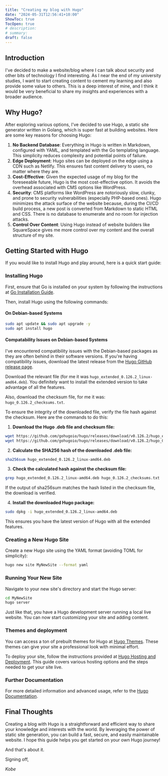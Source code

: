 ```yaml
---
title: "Creating my blog with Hugo"
date: "2024-05-31T12:56:41+10:00"
ShowToc: true
TocOpen: true
# description:
# summary:
draft: false
---
```


## Introduction

I've decided to make a website/blog where I can talk about security and other bits of technology I find interesting. As I near the end of my university studies, I want to start creating content to cement my learning and also provide some value to others. This is a deep interest of mine, and I think it would be very beneficial to share my insights and experiences with a broader audience.

## Why Hugo?

After exploring various options, I've decided to use Hugo, a static site generator written in Golang, which is super fast at building websites. Here are some key reasons for choosing Hugo:

1. **No Backend Database**: Everything in Hugo is written in Markdown, configured with YAML, and templated with the Go templating language. This simplicity reduces complexity and potential points of failure.
2. **Edge Deployment**: Hugo sites can be deployed on the edge using a CDN such as Netlify. This ensures fast content delivery to users, no matter where they are.
3. **Cost-Effective**: Given the expected usage of my blog for the foreseeable future, Hugo is the most cost-effective option. It avoids the overhead associated with CMS options like WordPress.
4. **Security**: CMS platforms like WordPress are notoriously slow, clunky, and prone to security vulnerabilities (especially PHP-based ones). Hugo minimizes the attack surface of the website because, during the CI/CD build process, a new post is converted from Markdown to static HTML and CSS. There is no database to enumerate and no room for injection attacks.
5. **Control Over Content**: Using Hugo instead of website builders like SquareSpace gives me more control over my content and the overall structure of my site.

## Getting Started with Hugo

If you would like to install Hugo and play around, here is a quick start guide:

### Installing Hugo

First, ensure that Go is installed on your system by following the instructions at [Go Installation Guide](https://go.dev/doc/install).

Then, install Hugo using the following commands:

#### On Debian-based Systems

```bash
sudo apt update && sudo apt upgrade -y
sudo apt install hugo
```

#### Compatability Issues on Debian-based Systems

I've encountered compatibility issues with the Debian-based packages as they are often behind in their software versions. If you're having compatibility issues, download the latest release from the [Hugo GitHub release page](https://github.com/gohugoio/hugo/releases).

Download the relevant file (for me it was `hugo_extended_0.126.2_linux-amd64.deb`). You definitely want to install the extended version to take advantage of all the features.

Also, download the checksum file, for me it was: `hugo_0.126.2_checksums.txt`.

To ensure the integrity of the downloaded file, verify the file hash against the checksum. Here are the commands to do this:

1. **Download the Hugo .deb file and checksum file:**

```bash
wget https://github.com/gohugoio/hugo/releases/download/v0.126.2/hugo_extended_0.126.2_linux-amd64.deb
wget https://github.com/gohugoio/hugo/releases/download/v0.126.2/hugo_0.126.2_checksums.txt
```

2. **Calculate the SHA256 hash of the downloaded .deb file:**

```bash
sha256sum hugo_extended_0.126.2_linux-amd64.deb
```

3. **Check the calculated hash against the checksum file:**

```bash
grep hugo_extended_0.126.2_linux-amd64.deb hugo_0.126.2_checksums.txt
```

If the output of sha256sum matches the hash listed in the checksum file, the download is verified.

4. **Install the downloaded Hugo package:**

```bash
sudo dpkg -i hugo_extended_0.126.2_linux-amd64.deb
```

This ensures you have the latest version of Hugo with all the extended features.

### Creating a New Hugo Site

Create a new Hugo site using the YAML format (avoiding TOML for simplicity):

```bash
hugo new site MyNewSite --format yaml
```

### Running Your New Site

Navigate to your new site's directory and start the Hugo server:

```bash
cd MyNewSite
hugo server
```

Just like that, you have a Hugo development server running a local live website. You can now start customizing your site and adding content.

### Themes and deployment

You can access a ton of prebuilt themes for Hugo at [Hugo Themes](https://themes.gohugo.io/). These themes can give your site a professional look with minimal effort.

To deploy your site, follow the instructions provided at [Hugo Hosting and Deployment](https://gohugo.io/hosting-and-deployment/). This guide covers various hosting options and the steps needed to get your site live.

### Further Documentation

For more detailed information and advanced usage, refer to the [Hugo Documentation](https://gohugo.io/documentation/).

## Final Thoughts

Creating a blog with Hugo is a straightforward and efficient way to share your knowledge and interests with the world. By leveraging the power of static site generation, you can build a fast, secure, and easily maintainable website. I hope this guide helps you get started on your own Hugo journey!

And that's about it.

Signing off,

_Kobe_
